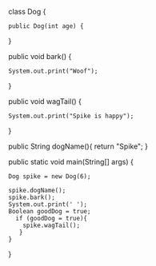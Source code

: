 class Dog {
  
  
	public Dog(int age) {
    
  }
  
  public void bark() {
  
    System.out.print("Woof");
  }
  
  public void wagTail() {
   
    System.out.print("Spike is happy");
  }
  
  public String dogName(){
    return "Spike";
  }
  
 
  public static void main(String[] args) {
    
    Dog spike = new Dog(6);
    
    spike.dogName();
    spike.bark();
    System.out.print(' ');
    Boolean goodDog = true;
      if (goodDog = true){
        spike.wagTail();
       }
	}

}
